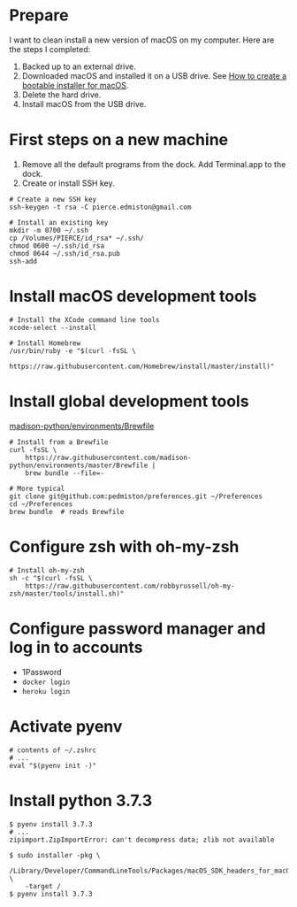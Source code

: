 # Prepare

I want to clean install a new version of macOS on my computer. Here
are the steps I completed:

1. Backed up to an external drive.
1. Downloaded macOS and installed it on a USB drive. See [How to create a bootable installer for macOS](https://support.apple.com/en-us/HT201372).
1. Delete the hard drive.
1. Install macOS from the USB drive.

# First steps on a new machine

[](img/fig1.png)

1. Remove all the default programs from the dock. Add Terminal.app to the dock.
1. Create or install SSH key.

```
# Create a new SSH key
ssh-keygen -t rsa -C pierce.edmiston@gmail.com

# Install an existing key
mkdir -m 0700 ~/.ssh
cp /Volumes/PIERCE/id_rsa* ~/.ssh/
chmod 0600 ~/.ssh/id_rsa
chmod 0644 ~/.ssh/id_rsa.pub
ssh-add
```

# Install macOS development tools

```
# Install the XCode command line tools
xcode-select --install

# Install Homebrew
/usr/bin/ruby -e "$(curl -fsSL \
    https://raw.githubusercontent.com/Homebrew/install/master/install)"
```

# Install global development tools

[madison-python/environments/Brewfile](https://github.com/madison-python/environments/blob/master/Brewfile)

```
# Install from a Brewfile
curl -fsSL \
    https://raw.githubusercontent.com/madison-python/environments/master/Brewfile |
    brew bundle --file=-

# More typical
git clone git@github.com:pedmiston/preferences.git ~/Preferences
cd ~/Preferences
brew bundle  # reads Brewfile
```

# Configure zsh with oh-my-zsh

```
# Install oh-my-zsh
sh -c "$(curl -fsSL \
    https://raw.githubusercontent.com/robbyrussell/oh-my-zsh/master/tools/install.sh)"
```

# Configure password manager and log in to accounts

- 1Password
- `docker login`
- `heroku login`

# Activate pyenv

```
# contents of ~/.zshrc
# ...
eval "$(pyenv init -)"
```

# Install python 3.7.3

```
$ pyenv install 3.7.3
# ...
zipimport.ZipImportError: can't decompress data; zlib not available

$ sudo installer -pkg \
    /Library/Developer/CommandLineTools/Packages/macOS_SDK_headers_for_macOS_10.14.pkg \
    -target /
$ pyenv install 3.7.3
```
